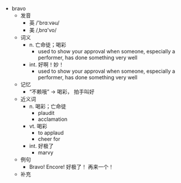 - bravo
  - 发音
    - 英 /'brɑːvəu/
    - 美 /,brɑ'vo/
  - 词义
    - n. 亡命徒；喝彩
      - used to show your approval when someone, especially a performer, has done something very well
    - int. 好啊！妙！
      - used to show your approval when someone, especially a performer, has done something very well
  - 记忆
    - “不赖哦” → 喝彩， 拍手叫好
  - 近义词
    - n. 喝彩；亡命徒
      - plaudit
      - acclamation
    - vt. 喝彩
      - to applaud
      - cheer for
    - int. 好极了
      - marvy
  - 例句
    - Bravo! Encore! 好极了！ 再来一个！
  - 补充